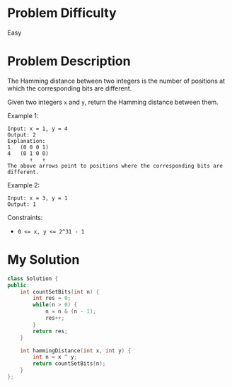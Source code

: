 # Problem Difficulty
Easy

# Problem Description
The Hamming distance between two integers is the number of positions at which the corresponding bits are different.

Given two integers `x` and `y`, return the Hamming distance between them.

 

Example 1:
```
Input: x = 1, y = 4
Output: 2
Explanation:
1   (0 0 0 1)
4   (0 1 0 0)
       ↑   ↑
The above arrows point to positions where the corresponding bits are different.
```
Example 2:
```
Input: x = 3, y = 1
Output: 1
 ```

Constraints:
- `0 <= x, y <= 2^31 - 1`

# My Solution
```cpp
class Solution {
public:
    int countSetBits(int n) {
        int res = 0;
        while(n > 0) {
            n = n & (n - 1);
            res++;
        }
        return res;
    }

    int hammingDistance(int x, int y) {
        int n = x ^ y;
        return countSetBits(n);
    }
};
```
